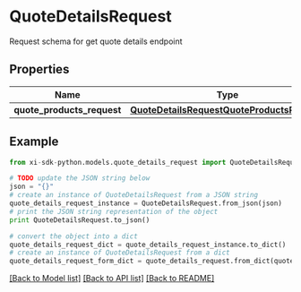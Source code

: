 # QuoteDetailsRequest

Request schema for get quote details endpoint

## Properties

Name | Type | Description | Notes
------------ | ------------- | ------------- | -------------
**quote_products_request** | [**QuoteDetailsRequestQuoteProductsRequest**](QuoteDetailsRequestQuoteProductsRequest.md) |  | [optional] 

## Example

```python
from xi-sdk-python.models.quote_details_request import QuoteDetailsRequest

# TODO update the JSON string below
json = "{}"
# create an instance of QuoteDetailsRequest from a JSON string
quote_details_request_instance = QuoteDetailsRequest.from_json(json)
# print the JSON string representation of the object
print QuoteDetailsRequest.to_json()

# convert the object into a dict
quote_details_request_dict = quote_details_request_instance.to_dict()
# create an instance of QuoteDetailsRequest from a dict
quote_details_request_form_dict = quote_details_request.from_dict(quote_details_request_dict)
```
[[Back to Model list]](../README.md#documentation-for-models) [[Back to API list]](../README.md#documentation-for-api-endpoints) [[Back to README]](../README.md)


